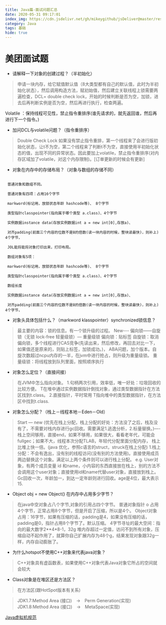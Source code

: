 ```yaml
---
title: Java篇-面试问题汇总
date: 2020-05-31 09:17:01
index_img: https://cdn.jsdelivr.net/gh/mikeygithub/jsDeliver@master/resource/img/total.jpeg
category: Java
tags: 基础
hide: true
---
```


# 美团面试题

- 请解释一下对象的创建过程？（半初始化）
>申请一块内存，给它赋值默认值（8大类型都有自己的默认值，此时为半初始化状态），然后调用构造方法，赋初始值，然后建立关联线程上锁需要两遍检查，DCL= double check lock，开始的时候判断是否为空，加锁，进去后再判断实例是否为空，然后再进行执行，检查两遍。
 
 Volatile ：保持线程可见性，禁止指令重排序(谁先请求的，就先返回谁，然后再进行下一个指令。)

- 加问DCL与volatile问题？（指令重排序）
>Double Check Lock
如果没有禁止指令重排，第一个线程来了会进行版初始化状态，让t不为空，第二个线程来了判断t不为空，直接使用半初始化状态的值，出现不同的异常状态。因此要加上volatile，禁止指令重排序(对内存区域加了volatile，对这个内存限制)。[订单更新的时候会有更新]
- 对象在内存中的存储布局？（对象与数组的存储不同）
````text

 普通对象和数组不同。
 
 普通对象有四项：占用16个字节
 
 markword(标记用，放锁状态年龄 hashcode等)、 8个字节
 
 类型指针classpointer(指向属于哪个类型 a.class)、4个字节
 
 实例数据instance data(存放实例数据int a = new int[0],存放a)、
 
 对齐padding(前面三个内容的位数不是8的倍数(读一块内容的时候，整块读最快)，则补上) 4个字节，
 
 JOL能将能将对象打印出来，打印布局。
 
 数组对象有5项：
 
 markword(标记用，放锁状态年龄 hashcode等)、 8个字节
 
 类型指针classpointer(指向属于哪个类型 a.class)、4个字节
 
 数组长度
 
 实例数据instance data(存放实例数据int a = new int[0],存放a)、
 
 对齐padding(前面三个内容的位数不是8的倍数(读一块内容的时候，整块读最快)，则补上) 4个字节，
````

- 对象头具体包括什么？（markword klasspointer）synchronized锁信息？
>最主要的内容：锁的信息。有一个锁升级的过程。
 New--- 偏向锁——自旋锁（无锁 lock-free 轻量级锁）— 重量级锁
 偏向锁：贴标签
 自旋锁：取消偏向锁，多个线程进行CAS竞争(先读出来，然后修改，再回去对比一下，如果值还是原来的，则贴上标签，加锁成功。)，   ABA问题，加个版本。自旋次数超过ncpu内存的一半，在jvm中进行抢占，则升级为重量级锁。
 重量级锁：将线程放到队列里面，按照顺序执行
- 对象怎么定位？（直接间接）
>在JVM中怎么指向对象。
 1.句柄两次引用，效率低，唯一好处：垃圾回收的比较方便。
 T在堆中通过实例数据指针倒找对象，通过类型数据指针在方法区找到t.class。
 2.直接指针，平时常用
 T指向堆中的类型数据指针，在方法区中找到t.class.
- 对象怎么分配？（栈上－线程本地－Eden－Old）
>Start — new (优先在栈上分配，栈上分配的好处：方法没了之后，栈及没有了，不需要对栈内存进行gc回收。需要满足1.逃逸分析，2.标量替换。)—- 栈上空间够用，直接end，如果不够用，如果很大，看看老年代，可能会fullgec；如果不大，线程本次分配TLAB，年轻代分配里面分配内存，
 栈上比堆上快一倍。(java 优化，参照c语言的struct，struck在栈上分配)
 1.栈上分配：不会有逸出，没有别的线程访问(没有别的方法使用)。直接使用成员两边替换这个对象。满足以上两个条件则可以进行栈上分配。
 e.g. User对象，有两个成员变量 id 和name，小内容的东西直接放在栈上，别的方法不会调用这个user对象；直接使用id和name代替user对象，直接放到栈上。
 Gc回收一次，年龄加一，到达一定年龄则进行回收。age是4位，最大表示15.
- Object obj = new Object() 在内存中占用多少字节？
>在java中空对象占八个字节,对象的引用占四个字节。
普通对象指针 o 占用4个字节，正常占用8个字节，但是开启了压缩，所以是4个。
Object对象占用：16字节，如果有压缩的话，padding是4，如果没有压缩的话，padding是0，指针占用8个字节了。默认压缩。
4字节寻址的最大空间：指向的最大数字2**4*8-1，32g
堆内存超过一定值，访问不到所有对象，压缩自动不起作用了，就算你自己扩展内存为48个g，结果发现对象跟32g一样，内存自动膨胀了。
- 为什么hotspot不使用C++对象来代表java对象？
>C++对象具有虚函数表，如果使用C++对象代表Java对象它所占的空间就会较大
- Class对象是在堆区还是方法区？
>在方法区(跟HotSpot版本有关系)

>JDK1.7:Method Area (接口)　->　Perm Generation(实现)
>JDK1.8:Method Area (接口)　->　MetaSpace(实现)

[Java虚拟机规范](https://docs.oracle.com/javase/specs/jvms/se6/html/VMSpecTOC.doc.html)
